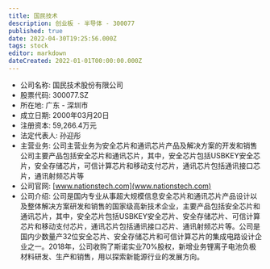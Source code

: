 ```yaml
---
title: 国民技术
description: 创业板 - 半导体 - 300077
published: true
date: 2022-04-30T19:25:56.000Z
tags: stock
editor: markdown
dateCreated: 2022-01-01T00:00:00.000Z
---
```


- 公司名称: 国民技术股份有限公司
- 股票代码: 300077.SZ
- 所在地: 广东 - 深圳市
- 成立日期: 2000年03月20日
- 注册资本: 59,266.4万元
- 法定代表人: 孙迎彤
- 主营业务: 公司主营业务为安全芯片和通讯芯片产品及解决方案的开发和销售公司主要产品包括安全芯片和通讯芯片，其中，安全芯片包括USBKEY安全芯片，安全存储芯片，可信计算芯片和移动支付芯片，通讯芯片包括通讯接口芯片，通讯射频芯片等
- 公司官网: [www.nationstech.com](www.nationstech.com)
- 公司介绍: 公司是国内专业从事超大规模信息安全芯片和通讯芯片产品设计以及整体解决方案研发和销售的国家级高新技术企业，主要产品包括安全芯片和通讯芯片，其中，安全芯片包括USBKEY安全芯片、安全存储芯片、可信计算芯片和移动支付芯片，通讯芯片包括通讯接口芯片、通讯射频芯片等。公司是国内少数量产32位安全芯片、安全存储芯片和可信计算芯片的集成电路设计企业之一。2018年，公司收购了斯诺实业70%股权，新增业务锂离子电池负极材料研发、生产和销售，用以探索新能源行业的发展方向。


